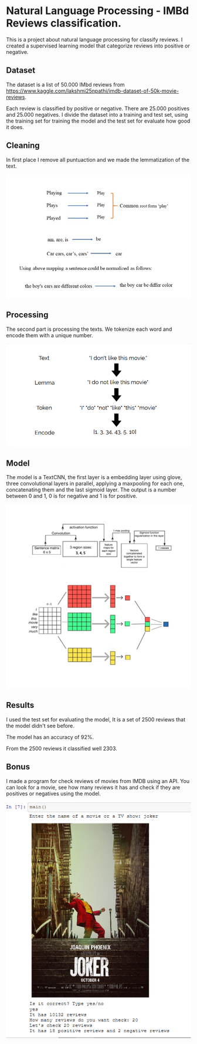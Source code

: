 # Natural Language Processing - IMBd Reviews classification.

This is a project about natural language processing for classify reviews.
I created a supervised learning model that categorize reviews into positive or negative.

## Dataset

The dataset is a list of 50.000 IMbd reviews from https://www.kaggle.com/lakshmi25npathi/imdb-dataset-of-50k-movie-reviews.

Each review is classified by positive or negative. There are 25.000 positives and 25.000 negatives.
I divide the dataset into a training and test set, using the training set for training the model and the test set for evaluate how good it does.

## Cleaning

In first place I remove all puntuaction and we made the lemmatization of the text.

<img src="images/2.jpg">

## Processing

The second part is processing the texts. We tokenize each word and encode them with a unique number.

<img src="images/1.png">

## Model

The model is a TextCNN, the first layer is a embedding layer using glove, three convolutional layers in parallel, applying a maxpooling for each one, concatenating them and the last sigmoid layer. The output is a number between 0 and 1, 0 is for negative and 1 is for positive.

<img src="images/model2.jpeg">

## Results

I used the test set for evaluating the model, It is a set of 2500 reviews that the model didn't see before.

The model has an accuracy of 92%.

From the 2500 reviews it classified well 2303.


## Bonus

I made a program for check reviews of movies from IMDB using an API.
You can look for a movie, see how many reviews it has and check if they are positives or negatives using the model.

<img src="images/review.png">


